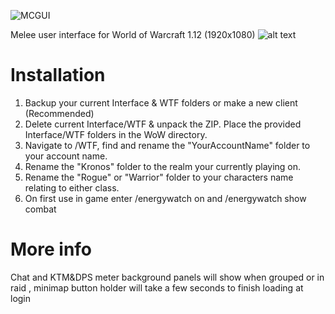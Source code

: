 ![MCGUI](https://i.imgur.com/dwAAHbA.png?style=centerme)

Melee user interface for World of Warcraft 1.12 (1920x1080)
![alt text](https://i.imgur.com/Nyt2McN.jpg)

# Installation
1. Backup your current Interface & WTF folders or make a new client (Recommended)
2. Delete current Interface/WTF & unpack the ZIP. Place the provided Interface/WTF folders in the WoW directory.
3. Navigate to /WTF, find and rename the "YourAccountName" folder to your account name.
4. Rename the "Kronos" folder to the realm your currently playing on.
5. Rename the "Rogue" or "Warrior" folder to your characters name relating to either class.
6. On first use in game enter /energywatch on and /energywatch show combat

# More info
Chat and KTM&DPS meter background panels will show when grouped or in raid , minimap button holder will take a few seconds to finish loading at login
